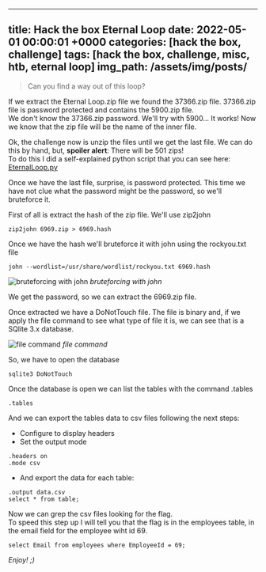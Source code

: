 ---
title: Hack the box Eternal Loop
date: 2022-05-01 00:00:01 +0000
categories: [hack the box, challenge]
tags: [hack the box, challenge, misc, htb, eternal loop]
img_path: /assets/img/posts/
--

>Can you find a way out of this loop?

If we extract the Eternal Loop.zip file we found the 37366.zip file. 37366.zip file is password protected and contains the 5900.zip file.  
We don't know the 37366.zip password. We'll try with 5900... It works! Now we know that the zip file will be the name of the inner file.  

Ok, the challenge now is unzip the files until we get the last file. We can do this by hand, but, **spoiler alert**: There will be 501 zips!  
To do this I did a self-explained python script that you can see here: [EternalLoop.py]()

Once we have the last file, surprise, is password protected. 
This time we have not clue what the password might be the password, so we'll bruteforce it.

First of all is extract the hash of the zip file. We'll use zip2john

```console 
zip2john 6969.zip > 6969.hash
```

Once we have the hash we'll bruteforce it with john using the rockyou.txt file

```console
john --wordlist=/usr/share/wordlist/rockyou.txt 6969.hash
```

![bruteforcing with john](eternalloop_john.png)
_bruteforcing with john_ 

We get the password, so we can extract the 6969.zip file.

Once extracted we have a DoNotTouch file. The file is binary and, if we apply the file command to see what type of file it is, we can see that is a SQlite 3.x database.

![file command](eternalloop_file.png)
_file command_

So, we have to open the database

```console
sqlite3 DoNotTouch
```

Once the database is open we can list the tables with the command .tables 

```console
.tables
```

And we can export the tables data to csv files following the next steps:

- Configure to display headers
- Set the output mode

```console
.headers on
.mode csv
```

- And export the data for each table:

```console
.output data.csv
select * from table;
```

Now we can grep the csv files looking for the flag.  
To speed this step up I will tell you that the flag is in the employees table, in the email field for the employee wiht id 69.

```console
select Email from employees where EmployeeId = 69;
```

_Enjoy! ;)_

